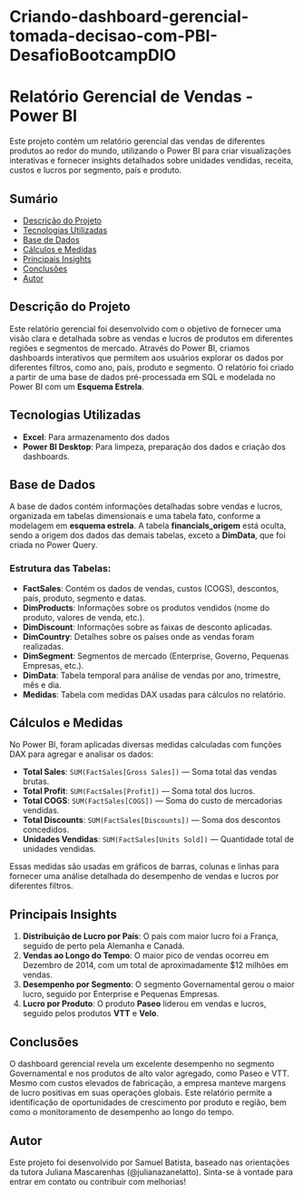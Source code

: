 # Criando-dashboard-gerencial-tomada-decisao-com-PBI-DesafioBootcampDIO

# Relatório Gerencial de Vendas - Power BI

Este projeto contém um relatório gerencial das vendas de diferentes produtos ao redor do mundo, utilizando o Power BI para criar visualizações interativas e fornecer insights detalhados sobre unidades vendidas, receita, custos e lucros por segmento, país e produto.

## Sumário
- [Descrição do Projeto](#descrição-do-projeto)
- [Tecnologias Utilizadas](#tecnologias-utilizadas)
- [Base de Dados](#base-de-dados)
- [Cálculos e Medidas](#cálculos-e-medidas)
- [Principais Insights](#principais-insights)
- [Conclusões](#conclusões)
- [Autor](#autor)

## Descrição do Projeto

Este relatório gerencial foi desenvolvido com o objetivo de fornecer uma visão clara e detalhada sobre as vendas e lucros de produtos em diferentes regiões e segmentos de mercado. Através do Power BI, criamos dashboards interativos que permitem aos usuários explorar os dados por diferentes filtros, como ano, país, produto e segmento. O relatório foi criado a partir de uma base de dados pré-processada em SQL e modelada no Power BI com um **Esquema Estrela**.

## Tecnologias Utilizadas
- **Excel**: Para armazenamento dos dados
- **Power BI Desktop**: Para limpeza, preparação dos dados e criação dos dashboards.

  
## Base de Dados

A base de dados contém informações detalhadas sobre vendas e lucros, organizada em tabelas dimensionais e uma tabela fato, conforme a modelagem em **esquema estrela**. A tabela **financials_origem** está oculta, sendo a origem dos dados das demais tabelas, exceto a **DimData**, que foi criada no Power Query.

### Estrutura das Tabelas:

- **FactSales**: Contém os dados de vendas, custos (COGS), descontos, país, produto, segmento e datas.
- **DimProducts**: Informações sobre os produtos vendidos (nome do produto, valores de venda, etc.).
- **DimDiscount**: Informações sobre as faixas de desconto aplicadas.
- **DimCountry**: Detalhes sobre os países onde as vendas foram realizadas.
- **DimSegment**: Segmentos de mercado (Enterprise, Governo, Pequenas Empresas, etc.).
- **DimData**: Tabela temporal para análise de vendas por ano, trimestre, mês e dia.
- **Medidas**: Tabela com medidas DAX usadas para cálculos no relatório.

## Cálculos e Medidas

No Power BI, foram aplicadas diversas medidas calculadas com funções DAX para agregar e analisar os dados:

- **Total Sales**: `SUM(FactSales[Gross Sales])` — Soma total das vendas brutas.
- **Total Profit**: `SUM(FactSales[Profit])` — Soma total dos lucros.
- **Total COGS**: `SUM(FactSales[COGS])` — Soma do custo de mercadorias vendidas.
- **Total Discounts**: `SUM(FactSales[Discounts])` — Soma dos descontos concedidos.
- **Unidades Vendidas**: `SUM(FactSales[Units Sold])` — Quantidade total de unidades vendidas.

Essas medidas são usadas em gráficos de barras, colunas e linhas para fornecer uma análise detalhada do desempenho de vendas e lucros por diferentes filtros.

## Principais Insights

1. **Distribuição de Lucro por País**: O país com maior lucro foi a França, seguido de perto pela Alemanha e Canadá.
2. **Vendas ao Longo do Tempo**: O maior pico de vendas ocorreu em Dezembro de 2014, com um total de aproximadamente $12 milhões em vendas.
3. **Desempenho por Segmento**: O segmento Governamental gerou o maior lucro, seguido por Enterprise e Pequenas Empresas.
4. **Lucro por Produto**: O produto **Paseo** liderou em vendas e lucros, seguido pelos produtos **VTT** e **Velo**.

## Conclusões

O dashboard gerencial revela um excelente desempenho no segmento Governamental e nos produtos de alto valor agregado, como Paseo e VTT. Mesmo com custos elevados de fabricação, a empresa manteve margens de lucro positivas em suas operações globais. Este relatório permite a identificação de oportunidades de crescimento por produto e região, bem como o monitoramento de desempenho ao longo do tempo.

## Autor

Este projeto foi desenvolvido por Samuel Batista, baseado nas orientações da tutora Juliana Mascarenhas (@julianazanelatto). Sinta-se à vontade para entrar em contato ou contribuir com melhorias!
